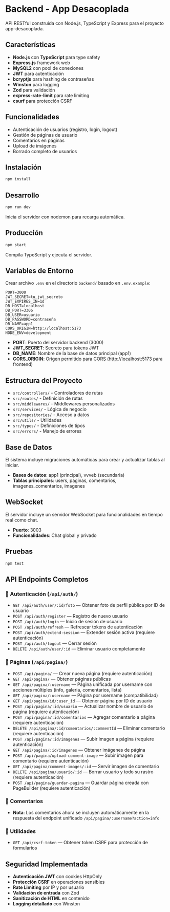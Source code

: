 # Backend - App Desacoplada

API RESTful construida con Node.js, TypeScript y Express para el proyecto app-desacoplada.

## Características

- **Node.js** con **TypeScript** para type safety
- **Express.js** framework web
- **MySQL2** con pool de conexiones
- **JWT** para autenticación
- **bcryptjs** para hashing de contraseñas
- **Winston** para logging
- **Zod** para validación
- **express-rate-limit** para rate limiting
- **csurf** para protección CSRF

## Funcionalidades

- Autenticación de usuarios (registro, login, logout)
- Gestión de páginas de usuario
- Comentarios en páginas
- Upload de imágenes
- Borrado completo de usuarios

## Instalación

```bash
npm install
```

## Desarrollo

```bash
npm run dev
```

Inicia el servidor con nodemon para recarga automática.

## Producción

```bash
npm start
```

Compila TypeScript y ejecuta el servidor.

## Variables de Entorno

Crear archivo `.env` en el directorio `backend/` basado en `.env.example`:

```env
PORT=3000
JWT_SECRET=tu_jwt_secreto
JWT_EXPIRES_IN=1d
DB_HOST=localhost
DB_PORT=3306
DB_USER=usuario
DB_PASSWORD=contraseña
DB_NAME=app1
CORS_ORIGIN=http://localhost:5173
NODE_ENV=development
```

- **PORT**: Puerto del servidor backend (3000)
- **JWT_SECRET**: Secreto para tokens JWT
- **DB_NAME**: Nombre de la base de datos principal (app1)
- **CORS_ORIGIN**: Origen permitido para CORS (http://localhost:5173 para frontend)

## Estructura del Proyecto

- `src/controllers/` - Controladores de rutas
- `src/routes/` - Definición de rutas
- `src/middlewares/` - Middlewares personalizados
- `src/services/` - Lógica de negocio
- `src/repositories/` - Acceso a datos
- `src/utils/` - Utilidades
- `src/types/` - Definiciones de tipos
- `src/errors/` - Manejo de errores

## Base de Datos

El sistema incluye migraciones automáticas para crear y actualizar tablas al iniciar.

- **Bases de datos**: app1 (principal), vvveb (secundaria)
- **Tablas principales**: users, paginas, comentarios, imagenes_comentarios, imagenes

## WebSocket

El servidor incluye un servidor WebSocket para funcionalidades en tiempo real como chat.

- **Puerto**: 3003
- **Funcionalidades**: Chat global y privado

## Pruebas

```bash
npm test
```

## API Endpoints Completos

### 🔐 Autenticación (`/api/auth/`)
- `GET /api/auth/user/:id/foto` — Obtener foto de perfil pública por ID de usuario
- `POST /api/auth/register` — Registro de nuevo usuario
- `POST /api/auth/login` — Inicio de sesión de usuario
- `POST /api/auth/refresh` — Refrescar tokens de autenticación
- `POST /api/auth/extend-session` — Extender sesión activa (requiere autenticación)
- `POST /api/auth/logout` — Cerrar sesión
- `DELETE /api/auth/user/:id` — Eliminar usuario completamente

### 📄 Páginas (`/api/pagina/`)
- `POST /api/pagina/` — Crear nueva página (requiere autenticación)
- `GET /api/pagina/` — Obtener páginas públicas
- `GET /api/pagina/:username` — Página unificada por username con acciones múltiples (info, galeria, comentarios, lista)
- `GET /api/pagina/:username` — Página por username (compatibilidad)
- `GET /api/pagina/id/:user_id` — Obtener página por ID de usuario
- `POST /api/pagina/:id/usuario` — Actualizar nombre de usuario de página (requiere autenticación)
- `POST /api/pagina/:id/comentarios` — Agregar comentario a página (requiere autenticación)
- `DELETE /api/pagina/:id/comentarios/:commentId` — Eliminar comentario (requiere autenticación)
- `POST /api/pagina/:id/imagenes` — Subir imagen a página (requiere autenticación)
- `GET /api/pagina/:id/imagenes` — Obtener imágenes de página
- `POST /api/pagina/upload-comment-image` — Subir imagen para comentario (requiere autenticación)
- `GET /api/pagina/comment-images/:id` — Servir imagen de comentario
- `DELETE /api/pagina/usuario/:id` — Borrar usuario y todo su rastro (requiere autenticación)
- `POST /api/pagina/guardar-pagina` — Guardar página creada con PageBuilder (requiere autenticación)


### 💬 Comentarios
- **Nota**: Los comentarios ahora se incluyen automáticamente en la respuesta del endpoint unificado `/api/pagina/:username?action=info`


### 🔧 Utilidades
- `GET /api/csrf-token` — Obtener token CSRF para protección de formularios

## Seguridad Implementada
- **Autenticación JWT** con cookies HttpOnly
- **Protección CSRF** en operaciones sensibles
- **Rate Limiting** por IP y por usuario
- **Validación de entrada** con Zod
- **Sanitización de HTML** en contenido
- **Logging detallado** con Winston